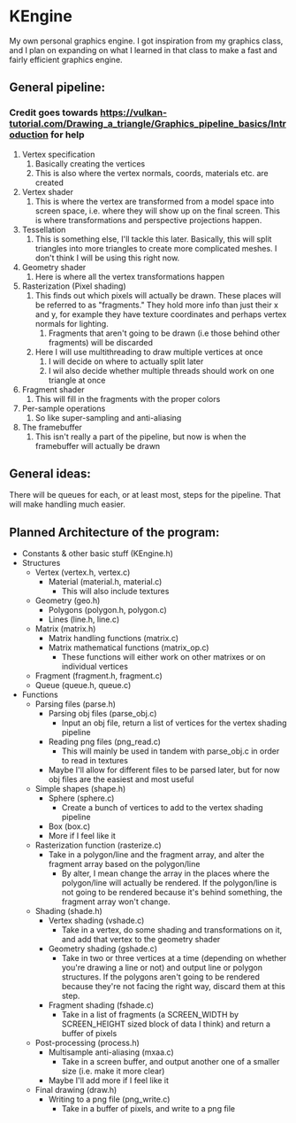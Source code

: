 # KEngine
My own personal graphics engine. I got inspiration from my graphics class, and I plan on expanding on what I learned in that class to make a fast and fairly efficient graphics engine.

## General pipeline: 
### Credit goes towards https://vulkan-tutorial.com/Drawing_a_triangle/Graphics_pipeline_basics/Introduction for help

1. Vertex specification
	1. Basically creating the vertices
	2. This is also where the vertex normals, coords, materials etc. are created
2. Vertex shader
	1. This is where the vertex are transformed from a model space into screen space, i.e. where they will show up on the final screen. This is where transformations and perspective projections happen.
3. Tessellation
	1. This is something else, I'll tackle this later. Basically, this will split triangles into more triangles to create more complicated meshes. I don't think I will be using this right now.
4. Geometry shader
	1. Here is where all the vertex transformations happen
7. Rasterization (Pixel shading)
	1. This finds out which pixels will actually be drawn. These places will be referred to as "fragments." They hold more info than just their x and y, for example they have texture coordinates and perhaps vertex normals for lighting.
		1. Fragments that aren't going to be drawn (i.e those behind other fragments) will be discarded
	2. Here I will use multithreading to draw multiple vertices at once
		1. I will decide on where to actually split later
		2. I wil also decide whether multiple threads should work on one triangle at once
8. Fragment shader
	1. This will fill in the fragments with the proper colors
9. Per-sample operations
	1. So like super-sampling and anti-aliasing
10. The framebuffer
	1. This isn't really a part of the pipeline, but now is when the framebuffer will actually be drawn

## General ideas:

There will be queues for each, or at least most, steps for the pipeline. That will make handling much easier.

## Planned Architecture of the program:

- Constants & other basic stuff (KEngine.h)
- Structures
	- Vertex (vertex.h, vertex.c)
		- Material (material.h, material.c)
			- This will also include textures
	- Geometry (geo.h)
		- Polygons (polygon.h, polygon.c)
		- Lines (line.h, line.c)
	- Matrix (matrix.h)
		- Matrix handling functions (matrix.c)
		- Matrix mathematical functions (matrix_op.c)
			- These functions will either work on other matrixes or on individual vertices
	- Fragment (fragment.h, fragment.c)
	- Queue (queue.h, queue.c)
- Functions
	- Parsing files (parse.h)
		- Parsing obj files (parse_obj.c)
			- Input an obj file, return a list of vertices for the vertex shading pipeline
		- Reading png files (png_read.c)
			- This will mainly be used in tandem with parse_obj.c in order to read in textures
		- Maybe I'll allow for different files to be parsed later, but for now obj files are the easiest and most useful
	- Simple shapes (shape.h)
		- Sphere (sphere.c)
			- Create a bunch of vertices to add to the vertex shading pipeline
		- Box (box.c)
		- More if I feel like it
	- Rasterization function (rasterize.c)
		- Take in a polygon/line and the fragment array, and alter the fragment array based on the polygon/line
			- By alter, I mean change the array in the places where the polygon/line will actually be rendered. If the polygon/line is not going to be rendered because it's behind something, the fragment array won't change.
	- Shading (shade.h)
		- Vertex shading (vshade.c)
			- Take in a vertex, do some shading and transformations on it, and add that vertex to the geometry shader
		- Geometry shading (gshade.c)
			- Take in two or three vertices at a time (depending on whether you're drawing a line or not) and output line or polygon structures. If the polygons aren't going to be rendered because they're not facing the right way, discard them at this step.
		- Fragment shading (fshade.c)
			- Take in a list of fragments (a SCREEN_WIDTH by SCREEN_HEIGHT sized block of data I think) and return a buffer of pixels
	- Post-processing (process.h)
		- Multisample anti-aliasing (mxaa.c)
			- Take in a screen buffer, and output another one of a smaller size (i.e. make it more clear)
		- Maybe I'll add more if I feel like it
	- Final drawing (draw.h)
		- Writing to a png file (png_write.c)
			- Take in a buffer of pixels, and write to a png file